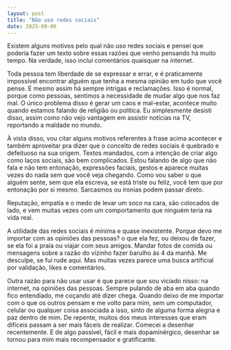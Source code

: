 ```yaml
---
layout: post
title: "Não uso redes sociais"
date: 2025-09-06
---
```


Existem alguns motivos pelo qual não uso redes sociais e pensei que poderia fazer um texto sobre essas razões que venho pensando há muito tempo. Na verdade, isso inclui comentários quaisquer na internet.

Toda pessoa tem liberdade de se expressar e errar, e é praticamente impossível encontrar alguém que tenha a mesma opinião em tudo que você pense. E mesmo assim há sempre intrigas e reclamações. Isso é normal, porque como pessoas, sentimos a necessidade de mudar algo que nos faz mal. O único problema disso é gerar um caos e mal-estar, acontece muito quando estamos falando de religião ou política. Eu simplesmente desisti disso, assim como não vejo vantagem em assistir notícias na TV, reportando a maldade no mundo.

À vista disso, vou citar alguns motivos referentes à frase acima acontecer e também aproveitar pra dizer que o conceito de redes sociais é quebrado e defeituoso na sua origem. Textos mandados, com a intenção de criar algo como laços sociais, são bem complicados. Estou falando de algo que não fala e não tem entonação, expressões faciais, gestos e aparece muitas vezes do nada sem que você veja chegando. Como vou saber o que alguém sente, sem que ela escreva, se está triste ou feliz, você tem que por entonação por si mesmo. Sarcasmos ou ironias podem passar direto.

Reputação, empatia e o medo de levar um soco na cara, são colocados de lado, e vem muitas vezes com um comportamento que ninguém teria na vida real.

A utilidade das redes sociais é mínima e quase inexistente. Porque devo me importar com as opiniões das pessoas? o que ela fez, ou deixou de fazer, se ela foi a praia ou viajar com seus amigos. Mandar fotos de comida ou mensagens sobre a razão do vizinho fazer barulho às 4 da manhã. Me desculpe, se fui rude aqui. Mas muitas vezes parece uma busca artificial por validação, likes e comentários.

Outra razão para não usar usar é que parece que sou viciado nisso: na internet, na opiniões das pessoas. Sempre pulando de aba em aba quando fico entendiado, me coçando até dizer chega. Quando deixo de me importar com o que os outros pensam e me volto para mim, sem um computador, celular ou qualquer coisa associada a isso, sinto de alguma forma alegria e paz dentro de mim. De repente, muitos dos meus interesses que eram difíceis passam a ser mais fáceis de realizar. Comecei a desenhar recentemente. E de algo passível, fácil e mais dopaminérgico, desenhar se tornou para mim mais recompensador e gratificante.

